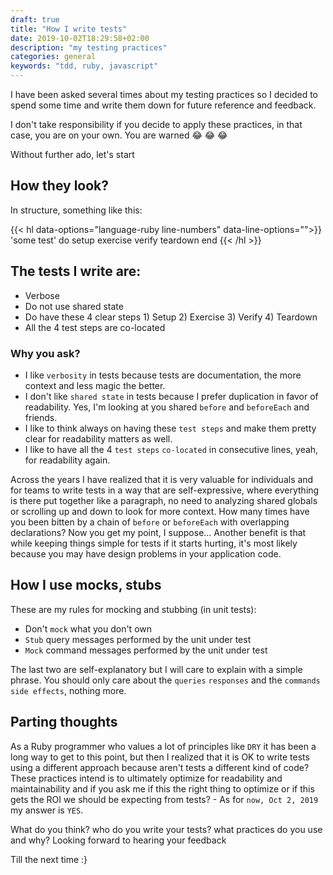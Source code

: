 ```yaml
---
draft: true
title: "How I write tests"
date: 2019-10-02T18:29:58+02:00
description: "my testing practices"
categories: general
keywords: "tdd, ruby, javascript"
---
```


I have been asked several times about my testing practices so I decided to spend some time and write them down for future reference and feedback.

I don't take responsibility if you decide to apply these practices, in that case, you are on your own. You are warned :joy: :joy: :joy:

Without further ado, let's start

## How they look?

In structure, something like this:

{{< hl data-options="language-ruby line-numbers" data-line-options="">}}
 'some test' do
 setup
 exercise
 verify
 teardown
end
{{< /hl >}}

## The tests I write are:

- Verbose
- Do not use shared state
- Do have these 4 clear steps 1) Setup 2) Exercise 3) Verify 4) Teardown
- All the 4 test steps are co-located

### Why you ask?

- I like `verbosity` in tests because tests are documentation, the more context and less magic the better.
- I don't like `shared state` in tests because I prefer duplication in favor of readability. Yes, I'm looking at you shared `before` and `beforeEach` and friends.
- I like to think always on having these `test steps` and make them pretty clear for readability matters as well.
- I like to have all the 4 `test steps` `co-located` in consecutive lines, yeah, for readability again.

Across the years I have realized that it is very valuable for individuals and for teams to write tests in a way that are self-expressive, where everything is there put together like a paragraph, no need to analyzing shared globals or scrolling up and down to look for more context. How many times have you been bitten by a chain of `before` or `beforeEach` with overlapping declarations? Now you get my point, I suppose... Another benefit is that while keeping things simple for tests if it starts hurting, it's most likely because you may have design problems in your application code.

## How I use mocks, stubs

These are my rules for mocking and stubbing (in unit tests):

- Don't `mock` what you don't own
- `Stub` query messages performed by the unit under test
- `Mock` command messages performed by the unit under test

The last two are self-explanatory but I will care to explain with a simple phrase. You should only care about the `queries` `responses` and the `commands` `side effects`, nothing more.

## Parting thoughts

As a Ruby programmer who values a lot of principles like `DRY` it has been a long way to get to this point, but then I realized that it is OK to write tests using a different approach because aren't tests a different kind of code? These practices intend is to ultimately optimize for readability and maintainability and if you ask me if this the right thing to optimize or if this gets the ROI we should be expecting from tests? - As for `now, Oct 2, 2019` my answer is `YES`.

What do you think? who do you write your tests? what practices do you use and why? 
Looking forward to hearing your feedback

Till the next time :}
